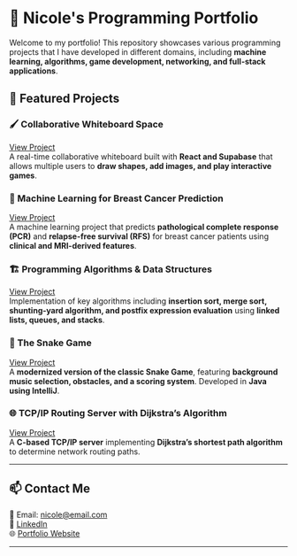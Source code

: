 # 🚀 Nicole's Programming Portfolio

Welcome to my portfolio! This repository showcases various programming projects that I have developed in different domains, including **machine learning, algorithms, game development, networking, and full-stack applications**.

## 🌟 Featured Projects

### 🖌 Collaborative Whiteboard Space  
[View Project](https://github.com/nicoleguri/portfolio/tree/main/Collaborative_Whiteboard_Space)  
A real-time collaborative whiteboard built with **React and Supabase** that allows multiple users to **draw shapes, add images, and play interactive games**.

### 🔬 Machine Learning for Breast Cancer Prediction  
[View Project](https://github.com/nicoleguri/portfolio/tree/main/Machine_Learning_for_Breast_Cancer_Treatment_Response_Prediction)  
A machine learning project that predicts **pathological complete response (PCR)** and **relapse-free survival (RFS)** for breast cancer patients using **clinical and MRI-derived features**.

### 🏗️ Programming Algorithms & Data Structures  
[View Project](https://github.com/nicoleguri/portfolio/tree/main/Programming_Algorithms_DataStructures)  
Implementation of key algorithms including **insertion sort, merge sort, shunting-yard algorithm, and postfix expression evaluation** using **linked lists, queues, and stacks**.

### 🐍 The Snake Game  
[View Project](https://github.com/nicoleguri/portfolio/tree/main/Snake_Game)  
A **modernized version of the classic Snake Game**, featuring **background music selection, obstacles, and a scoring system**. Developed in **Java using IntelliJ**.

### 🌐 TCP/IP Routing Server with Dijkstra’s Algorithm  
[View Project](https://github.com/nicoleguri/portfolio/tree/main/TCP%3AIP_Routing_Server_with_Dijkstra’s_Algorithm)  
A **C-based TCP/IP server** implementing **Dijkstra’s shortest path algorithm** to determine network routing paths.

---

## 📫 Contact Me
📧 Email: nicole@email.com  
🔗 [LinkedIn](https://linkedin.com/in/yourname)  
🌐 [Portfolio Website](https://yourusername.github.io/portfolio)

---
